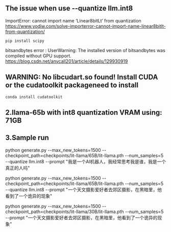 ## The issue when use  --quantize llm.int8

ImportError: cannot import name ‘Linear8bitLt’ from quantization
https://www.yodiw.com/solve-importerror-cannot-import-name-linear8bitlt-from-quantization/

```
pip install scipy
```

bitsandbytes error : UserWarning: The installed version of bitsandbytes was compiled without GPU support.
https://blog.csdn.net/anycall201/article/details/129930919

## WARNING: No libcudart.so found! Install CUDA or the cudatoolkit packageneed to install
```
conda install cudatoolkit
```

## 2.llama-65b with int8 quantization VRAM using: 71GB


## 3.Sample run

python generate.py --max_new_tokens=1500 --checkpoint_path=checkpoints/lit-llama/65B/lit-llama.pth --num_samples=5 --quantize llm.int8 --prompt "我是一个AI机器人，我经常思考我是谁，我是一个真正的人吗"

python generate.py --max_new_tokens=1500 --checkpoint_path=checkpoints/lit-llama/65B/lit-llama.pth --num_samples=5 --quantize llm.int8 --prompt "一个天文摄影爱好者去郊区摄影，在黑暗里，他看到了一个诡异的现象"

python generate.py --max_new_tokens=1500 --checkpoint_path=checkpoints/lit-llama/30B/lit-llama.pth --num_samples=5  --prompt "一个天文摄影爱好者去郊区摄影，在黑暗里，他看到了一个诡异的现象"